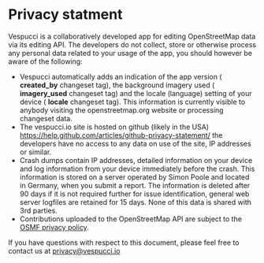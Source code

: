 # Privacy statment

Vespucci is a collaboratively developed app for editing OpenStreetMap data via its editing API. The developers do not collect, store or otherwise process any personal data related to your usage of the app, you should however be aware of the following:

* Vespucci automatically adds an indication of the app version ( __created_by__ changeset tag), the background imagery used ( __imagery_used__ changeset tag) and the locale (language) setting of your device ( __locale__ changeset tag). This information is currently visible to anybody visiting the openstreetmap.org website or processing changeset data.
* The vespucci.io site is hosted on github (likely in the USA) https://help.github.com/articles/github-privacy-statement/ the developers have no access to any data on use of the site, IP addresses or similar.
* Crash dumps contain IP addresses, detailed information on your device and log information from your device immediately before the crash. This information is stored on a server operated by Simon Poole and located in Germany, when you submit a report. The information is deleted after 90 days if it is not required further for issue identification, general web server logfiles are retained for 15 days. None of this data is shared with 3rd parties. 
* Contributions uploaded to the OpenStreetMap API are subject to the [OSMF privacy policy](https://wiki.osmfoundation.org/wiki/Privacy_Policy).

If you have questions with respect to this document, please feel free to contact us at privacy@vespucci.io



